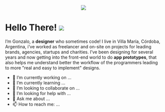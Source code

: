 <!--
**gonmtl/gonmtl** is a ✨ _special_ ✨ repository because its `README.md` (this file) appears on your GitHub profile.

Here are some ideas to get you started:

- 🔭 I’m currently working on ...
- 🌱 I’m currently learning ...
- 👯 I’m looking to collaborate on ...
- 🤔 I’m looking for help with ...
- 💬 Ask me about ...
- 📫 How to reach me: ...
- 😄 Pronouns: ...
- ⚡ Fun fact: ...
-->

<div align="center">
		<img src="https://i.imgur.com/RQeGv5o.jpg">
</div>

# Hello There! <a target="_blank" href="https://www.youtube.com/watch?v=rEq1Z0bjdwc"><img src="https://i.imgur.com/nDIqWcH.png"></a>

I’m Gonzalo, a **designer** who sometimes code! I live in Villa María, Córdoba, Argentina, i’ve worked as freelancer and on-site on projects for leading brands, agencies, startups and charities. 
I’ve been designing for several years and now getting into the front-end world to do **app prototypes**, that also helps me understand better the workflow of the programmers leading to more "real and easy to implement" designs. 

- 🔭 I’m currently working on ...
- 🌱 I’m currently learning ...
- 👯 I’m looking to collaborate on ...
- 🤔 I’m looking for help with ...
- 💬 Ask me about ...
- 📫 How to reach me: ...
